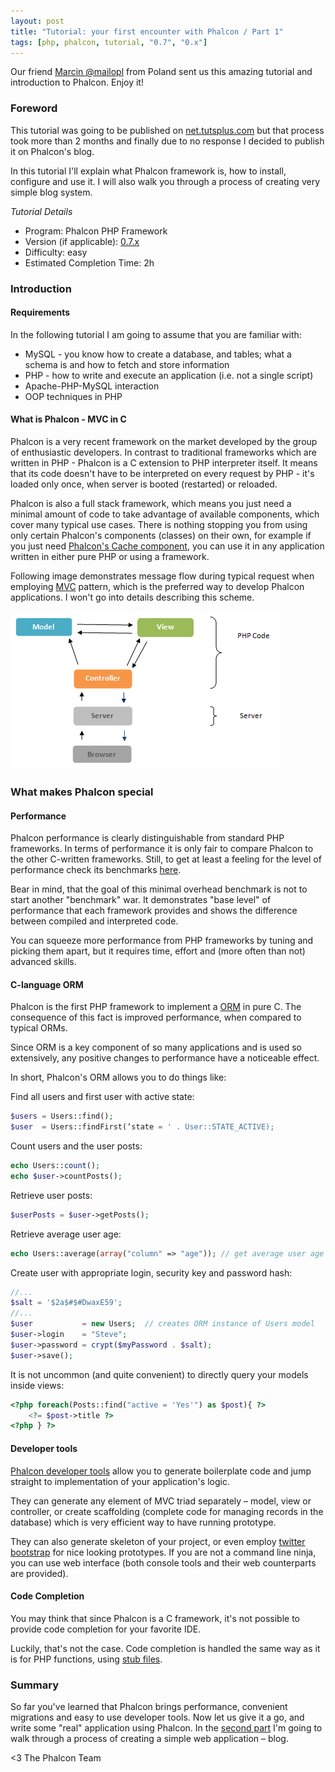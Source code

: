 ```yaml
---
layout: post
title: "Tutorial: your first encounter with Phalcon / Part 1"
tags: [php, phalcon, tutorial, "0.7", "0.x"]
---
```


Our friend [Marcin @mailopl](https://twitter.com/mailopl) from Poland sent us this amazing tutorial and introduction to Phalcon. Enjoy it!

<!--more-->
### Foreword
This tutorial was going to be published on [net.tutsplus.com](http://net.tutsplus.com/) but that process took more than 2 months and finally due to no response I decided to publish it on Phalcon's blog.

In this tutorial I'll explain what Phalcon framework is, how to install, configure and use it. I will also walk you through a process of creating very simple blog system.

*Tutorial Details*

- Program: Phalcon PHP Framework
- Version (if applicable): [0.7.x](https://phalconphp.com/download)
- Difficulty: easy
- Estimated Completion Time: 2h

### Introduction

#### Requirements
In the following tutorial I am going to assume that you are familiar with:

- MySQL - you know how to create a database, and tables; what a schema is and how to fetch and store information
- PHP - how to write and execute an application (i.e. not a single script)
- Apache-PHP-MySQL interaction
- OOP techniques in PHP

#### What is Phalcon - MVC in C
Phalcon is a very recent framework on the market developed by the group of enthusiastic developers. In contrast to traditional frameworks which are written in PHP - Phalcon is a C extension to PHP interpreter itself. It means that its code doesn't have to be interpreted on every request by PHP - it's loaded only once, when server is booted (restarted) or reloaded.

Phalcon is also a full stack framework, which means you just need a minimal amount of code to take advantage of available components, which cover many typical use cases. There is nothing stopping you from using only certain Phalcon's components (classes) on their own, for example if you just need [Phalcon's Cache component](https://docs.phalconphp.com/en/latest/reference/cache.html), you can use it in any application written in either pure PHP or using a framework.

Following image demonstrates message flow during typical request when employing [MVC](http://en.wikipedia.org/wiki/Model%E2%80%93view%E2%80%93controller) pattern, which is the preferred way to develop Phalcon applications. I won't go into details describing this scheme.

![image](/assets/files/2012-11-26-mvc-c.png)

### What makes Phalcon special

#### Performance
Phalcon performance is clearly distinguishable from standard PHP frameworks. In terms of performance it is only fair to compare Phalcon to the other C-written frameworks. Still, to get at least a feeling for the level of performance check its benchmarks [here](https://docs.phalconphp.com/en/latest/reference/benchmark.html).

Bear in mind, that the goal of this minimal overhead benchmark is not to start another "benchmark" war. It demonstrates "base level" of performance that each framework provides and shows the difference between compiled and interpreted code.

You can squeeze more performance from PHP frameworks by tuning and
picking them apart, but it requires time, effort and (more often than
not) advanced skills.

#### C-language ORM
Phalcon is the first PHP framework to implement a [ORM](https://docs.phalconphp.com/en/latest/reference/models.html) in pure C. The consequence of this fact is improved performance, when compared to typical ORMs.

Since ORM is a key component of so many applications and is used so extensively, any positive changes to performance have a noticeable effect.

In short, Phalcon's ORM allows you to do things like:

Find all users and first user with active state:

```php
$users = Users::find();
$user  = Users::findFirst(‘state = ' . User::STATE_ACTIVE); 
```

Count users and the user posts:

```php
echo Users::count(); 
echo $user->countPosts(); 
```

Retrieve user posts:

```php
$userPosts = $user->getPosts(); 
```

Retrieve average user age:

```php
echo Users::average(array("column" => "age")); // get average user age
```

Create user with appropriate login, security key and password hash:

```php
//...
$salt = '$2a$#$#DwaxE59';
//...
$user           = new Users;  // creates ORM instance of Users model
$user->login    = "Steve";
$user->password = crypt($myPassword . $salt); 
$user->save();
```

It is not uncommon (and quite convenient) to directly query your models inside views:

```php
<?php foreach(Posts::find("active = 'Yes'") as $post){ ?>
    <?= $post->title ?>
<?php } ?>
```

#### Developer tools
[Phalcon developer tools](https://docs.phalconphp.com/en/latest/reference/tools.html) allow you to generate boilerplate code and jump straight to implementation of your application's logic.

They can generate any element of MVC triad separately – model, view or controller, or create scaffolding (complete code for managing records in the database) which is very efficient way to have running prototype.

They can also generate skeleton of your project, or even employ [twitter bootstrap](https://docs.phalconphp.com/en/latest/reference/tools.html#scaffold-with-twitter-bootstrap) for nice looking prototypes. If you are not a command line ninja, you can use web interface (both console tools and their web counterparts are provided).

#### Code Completion
You may think that since Phalcon is a C framework, it's not possible to provide code completion for your favorite IDE.

Luckily, that's not the case. Code completion is handled the same way as it is for PHP functions, using [stub files](https://github.com/phalcon/phalcon-devtools/tree/master/ide/phpstorm).

### Summary
So far you've learned that Phalcon brings performance, convenient migrations and easy to use developer tools. Now let us give it a go, and write some "real" application using Phalcon. In the [second part](/post/tutorial-your-first-encounter-with-phalcon-part-2) I'm going to walk through a process of creating a simple web application – blog.


<3 The Phalcon Team
